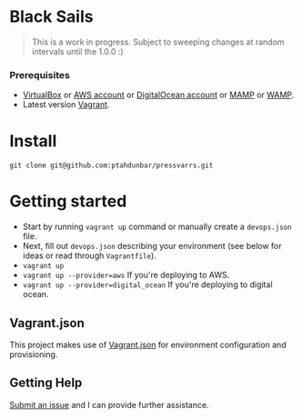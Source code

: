 # Black Sails

> This is a work in progress. Subject to sweeping changes at random intervals until the 1.0.0 :)

### Prerequisites
* [VirtualBox](https://www.virtualbox.org/) or [AWS account](http://aws.amazon.com/) or [DigitalOcean account](http://digitalocean.com/) or [MAMP](https://www.mamp.info/en/) or [WAMP](http://www.wampserver.com/en/).
* Latest version [Vagrant](http://www.vagrantup.com/).

# Install
```
git clone git@github.com:ptahdunbar/pressvarrs.git
````

# Getting started
* Start by running `vagrant up` command or manually create a `devops.json` file.
* Next, fill out `devops.json` describing your environment (see below for ideas or read through `Vagrantfile`).
* `vagrant up`
* `vagrant up --provider=aws` If you're deploying to AWS.
* `vagrant up --provider=digital_ocean` If you're deploying to digital ocean.

## Vagrant.json

This project makes use of [Vagrant.json](https://github.com/ptahdunbar/Vagrant.json) for environment configuration and provisioning.

## Getting Help

[Submit an issue](https://github.com/ptahdunbar/BlackSails/issues/new) and I can provide further assistance.
